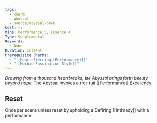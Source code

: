 ```yaml
---
tags:
  - charm
  - Abyssal
  - source/abyssal-book
Cost: —; 
Mins: Performance 5, Essence 4
Type: Supplemental
Keywords:
  - None
Duration: Instant
Prerequisite Charms:
  - "[[Heart-Piercing (Performance)]]"
  - "[[Morbid Fascination Style]]"
---
```

*Drawing from a thousand heartbreaks, the Abyssal brings forth beauty beyond hope.*
The Abyssal invokes a free full [[Performance]] Excellency.
## Reset 
Once per scene unless reset by upholding a Defining [[Intimacy]] with a performance.
